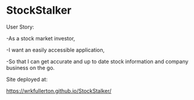 # StockStalker

User Story:

-As a stock market investor,

-I want an easily accessible application,

-So that I can get accurate and up to date stock information and company business on the go. 

Site deployed at:

https://wrkfullerton.github.io/StockStalker/

